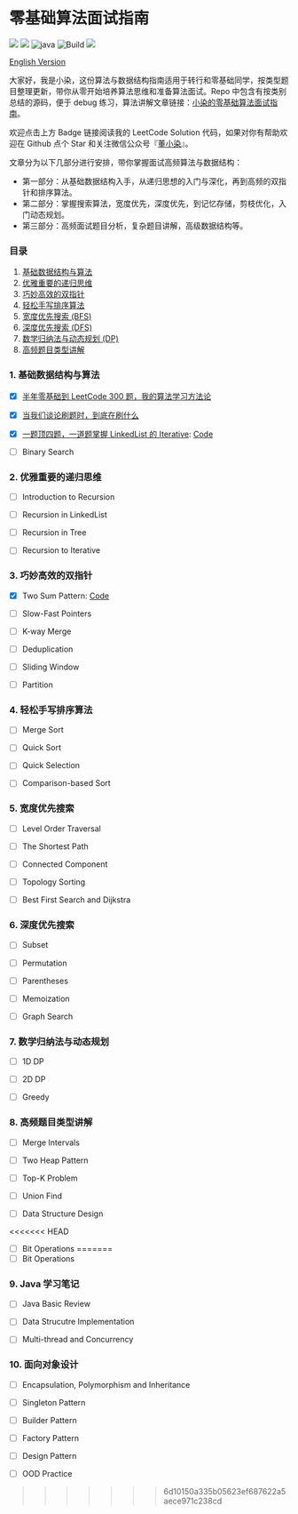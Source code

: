# 零基础算法面试指南
[![](https://img.shields.io/badge/LeetCode-Solution-yellow?logo=leetcode)](https://github.com/zdong1995/LeetCode-Solution-Well-Explained) [![](https://img.shields.io/badge/Algo-Pattern-blue?&logo=github)](https://github.com/zdong1995/Pattern-Summary-for-Algorithm-Problems) ![java](https://img.shields.io/badge/Language-Java-orange?logo=java) ![Build](https://github.com/zdong1995/Pattern-Summary-for-Algorithm-Problems/workflows/Build/badge.svg)  [![](https://img.shields.io/badge/Github-zdong1995-blue?style=social&logo=github)](https://github.com/zdong1995/)

[English Version](./README-EN.md)

大家好，我是小染，这份算法与数据结构指南适用于转行和零基础同学，按类型题目整理更新，带你从零开始培养算法思维和准备算法面试。Repo 中包含有按类别总结的源码，便于 debug 练习，算法讲解文章链接：[小染的零基础算法面试指南](https://dongxiaoran.com/algo/)。

欢迎点击上方 Badge 链接阅读我的 LeetCode Solution 代码，如果对你有帮助欢迎在 Github 点个 Star 和关注微信公众号『[董小染](https://dongxiaoran.com/images/qrcode.png)』。

文章分为以下几部分进行安排，带你掌握面试高频算法与数据结构：
- 第一部分：从基础数据结构入手，从递归思想的入门与深化，再到高频的双指针和排序算法。
- 第二部分：掌握搜索算法，宽度优先，深度优先，到记忆存储，剪枝优化，入门动态规划。
- 第三部分：高频面试题目分析，复杂题目讲解，高级数据结构等。

### 目录

1. [基础数据结构与算法](https://github.com/zdong1995/Pattern-Summary-for-Algorithm-Problems#fundamental)
2. [优雅重要的递归思维](https://github.com/zdong1995/Pattern-Summary-for-Algorithm-Problems#recursion)
3. [巧妙高效的双指针](https://github.com/zdong1995/Pattern-Summary-for-Algorithm-Problems#two-pointers)
4. [轻松手写排序算法](https://github.com/zdong1995/Pattern-Summary-for-Algorithm-Problems#sorting)
5. [宽度优先搜索 \(BFS\)](https://github.com/zdong1995/Pattern-Summary-for-Algorithm-Problems#bfs)
6. [深度优先搜索 \(DFS\)](https://github.com/zdong1995/Pattern-Summary-for-Algorithm-Problems#dfs)
7. [数学归纳法与动态规划 \(DP\)](https://github.com/zdong1995/Pattern-Summary-for-Algorithm-Problems#dp)
8. [高频题目类型讲解](https://github.com/zdong1995/Pattern-Summary-for-Algorithm-Problems#popular)

### 1. 基础数据结构与算法 

- [x] [半年零基础到 LeetCode 300 题，我的算法学习方法论](https://dongxiaoran.com/algo/basic/intro/)
- [x] [当我们谈论刷题时，到底在刷什么](https://dongxiaoran.com/algo/basic/how/)
- [x] [一题顶四题，一道题掌握 LinkedList 的 Iterative](https://dongxiaoran.com/algo/basic/iterativelist/): [Code](src/main/java/algorithm/basic/iterative)

- [ ] Binary Search

### 2. 优雅重要的递归思维

- [ ] Introduction to Recursion

- [ ] Recursion in LinkedList

- [ ] Recursion in Tree

- [ ] Recursion to Iterative

### 3. 巧妙高效的双指针

- [x] Two Sum Pattern: [Code](src/main/java/algorithm/pointers/twosum)
- [ ] Slow-Fast Pointers

- [ ] K-way Merge

- [ ] Deduplication

- [ ] Sliding Window

- [ ] Partition

### 4. 轻松手写排序算法

- [ ] Merge Sort

- [ ] Quick Sort

- [ ] Quick Selection

- [ ] Comparison-based Sort

### 5. 宽度优先搜索

- [ ] Level Order Traversal

- [ ] The Shortest Path

- [ ] Connected Component

- [ ] Topology Sorting

- [ ] Best First Search and Dijkstra

### 6. 深度优先搜索

- [ ] Subset

- [ ] Permutation

- [ ] Parentheses

- [ ] Memoization

- [ ] Graph Search

### 7. 数学归纳法与动态规划

- [ ] 1D DP

- [ ] 2D DP

- [ ] Greedy

### 8. 高频题目类型讲解

- [ ] Merge Intervals

- [ ] Two Heap Pattern

- [ ] Top-K Problem

- [ ] Union Find

- [ ] Data Structure Design

<<<<<<< HEAD
- [ ] Bit Operations
=======
- [ ] Bit Operations

### 9. Java 学习笔记

- [ ] Java Basic Review

- [ ] Data Strucutre Implementation

- [ ] Multi-thread and Concurrency

### 10. 面向对象设计

- [ ] Encapsulation, Polymorphism and Inheritance

- [ ] Singleton Pattern

- [ ] Builder Pattern

- [ ] Factory Pattern

- [ ] Design Pattern

- [ ] OOD Practice
>>>>>>> 6d10150a335b05623ef687622a5aece971c238cd

